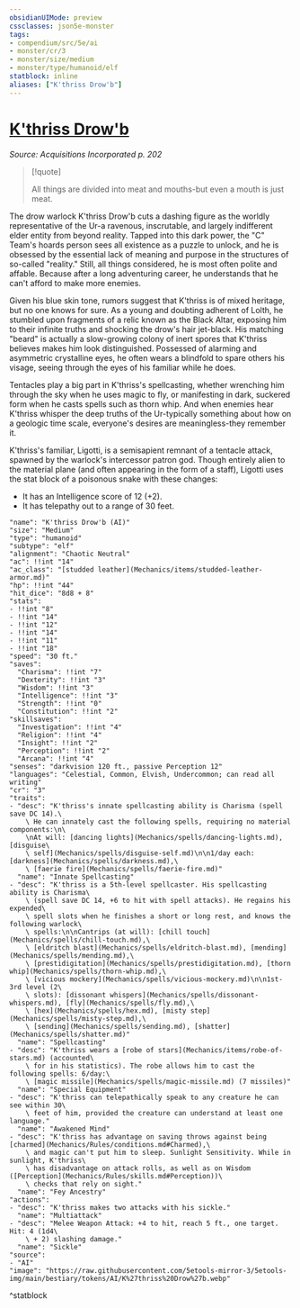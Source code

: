 ```yaml
---
obsidianUIMode: preview
cssclasses: json5e-monster
tags:
- compendium/src/5e/ai
- monster/cr/3
- monster/size/medium
- monster/type/humanoid/elf
statblock: inline
aliases: ["K'thriss Drow'b"]
---
```

# [K'thriss Drow'b](Mechanics\bestiary\npc/kthriss-drowb-ai.md)
*Source: Acquisitions Incorporated p. 202*  

> [!quote]  
> 
> All things are divided into meat and mouths-but even a mouth is just meat.

The drow warlock K'thriss Drow'b cuts a dashing figure as the worldly representative of the Ur-a ravenous, inscrutable, and largely indifferent elder entity from beyond reality. Tapped into this dark power, the "C" Team's hoards person sees all existence as a puzzle to unlock, and he is obsessed by the essential lack of meaning and purpose in the structures of so-called "reality." Still, all things considered, he is most often polite and affable. Because after a long adventuring career, he understands that he can't afford to make more enemies.

Given his blue skin tone, rumors suggest that K'thriss is of mixed heritage, but no one knows for sure. As a young and doubting adherent of Lolth, he stumbled upon fragments of a relic known as the Black Altar, exposing him to their infinite truths and shocking the drow's hair jet-black. His matching "beard" is actually a slow-growing colony of inert spores that K'thriss believes makes him look distinguished. Possessed of alarming and asymmetric crystalline eyes, he often wears a blindfold to spare others his visage, seeing through the eyes of his familiar while he does.

Tentacles play a big part in K'thriss's spellcasting, whether wrenching him through the sky when he uses magic to fly, or manifesting in dark, suckered form when he casts spells such as thorn whip. And when enemies hear K'thriss whisper the deep truths of the Ur-typically something about how on a geologic time scale, everyone's desires are meaningless-they remember it.

K'thriss's familiar, Ligotti, is a semisapient remnant of a tentacle attack, spawned by the warlock's intercessor patron god. Though entirely alien to the material plane (and often appearing in the form of a staff), Ligotti uses the stat block of a poisonous snake with these changes:

- It has an Intelligence score of 12 (+2).  
- It has telepathy out to a range of 30 feet.  

```statblock
"name": "K'thriss Drow'b (AI)"
"size": "Medium"
"type": "humanoid"
"subtype": "elf"
"alignment": "Chaotic Neutral"
"ac": !!int "14"
"ac_class": "[studded leather](Mechanics/items/studded-leather-armor.md)"
"hp": !!int "44"
"hit_dice": "8d8 + 8"
"stats":
- !!int "8"
- !!int "14"
- !!int "12"
- !!int "14"
- !!int "11"
- !!int "18"
"speed": "30 ft."
"saves":
  "Charisma": !!int "7"
  "Dexterity": !!int "3"
  "Wisdom": !!int "3"
  "Intelligence": !!int "3"
  "Strength": !!int "0"
  "Constitution": !!int "2"
"skillsaves":
  "Investigation": !!int "4"
  "Religion": !!int "4"
  "Insight": !!int "2"
  "Perception": !!int "2"
  "Arcana": !!int "4"
"senses": "darkvision 120 ft., passive Perception 12"
"languages": "Celestial, Common, Elvish, Undercommon; can read all writing"
"cr": "3"
"traits":
- "desc": "K'thriss's innate spellcasting ability is Charisma (spell save DC 14).\
    \ He can innately cast the following spells, requiring no material components:\n\
    \nAt will: [dancing lights](Mechanics/spells/dancing-lights.md), [disguise\
    \ self](Mechanics/spells/disguise-self.md)\n\n1/day each: [darkness](Mechanics/spells/darkness.md),\
    \ [faerie fire](Mechanics/spells/faerie-fire.md)"
  "name": "Innate Spellcasting"
- "desc": "K'thriss is a 5th-level spellcaster. His spellcasting ability is Charisma\
    \ (spell save DC 14, +6 to hit with spell attacks). He regains his expended\
    \ spell slots when he finishes a short or long rest, and knows the following warlock\
    \ spells:\n\nCantrips (at will): [chill touch](Mechanics/spells/chill-touch.md),\
    \ [eldritch blast](Mechanics/spells/eldritch-blast.md), [mending](Mechanics/spells/mending.md),\
    \ [prestidigitation](Mechanics/spells/prestidigitation.md), [thorn whip](Mechanics/spells/thorn-whip.md),\
    \ [vicious mockery](Mechanics/spells/vicious-mockery.md)\n\n1st-3rd level (2\
    \ slots): [dissonant whispers](Mechanics/spells/dissonant-whispers.md), [fly](Mechanics/spells/fly.md),\
    \ [hex](Mechanics/spells/hex.md), [misty step](Mechanics/spells/misty-step.md),\
    \ [sending](Mechanics/spells/sending.md), [shatter](Mechanics/spells/shatter.md)"
  "name": "Spellcasting"
- "desc": "K'thriss wears a [robe of stars](Mechanics/items/robe-of-stars.md) (accounted\
    \ for in his statistics). The robe allows him to cast the following spells: 6/day:\
    \ [magic missile](Mechanics/spells/magic-missile.md) (7 missiles)"
  "name": "Special Equipment"
- "desc": "K'thriss can telepathically speak to any creature he can see within 30\
    \ feet of him, provided the creature can understand at least one language."
  "name": "Awakened Mind"
- "desc": "K'thriss has advantage on saving throws against being [charmed](Mechanics/Rules/conditions.md#Charmed),\
    \ and magic can't put him to sleep. Sunlight Sensitivity. While in sunlight, K'thriss\
    \ has disadvantage on attack rolls, as well as on Wisdom ([Perception](Mechanics/Rules/skills.md#Perception))\
    \ checks that rely on sight."
  "name": "Fey Ancestry"
"actions":
- "desc": "K'thriss makes two attacks with his sickle."
  "name": "Multiattack"
- "desc": "Melee Weapon Attack: +4 to hit, reach 5 ft., one target. Hit: 4 (1d4\
    \ + 2) slashing damage."
  "name": "Sickle"
"source":
- "AI"
"image": "https://raw.githubusercontent.com/5etools-mirror-3/5etools-img/main/bestiary/tokens/AI/K%27thriss%20Drow%27b.webp"
```
^statblock